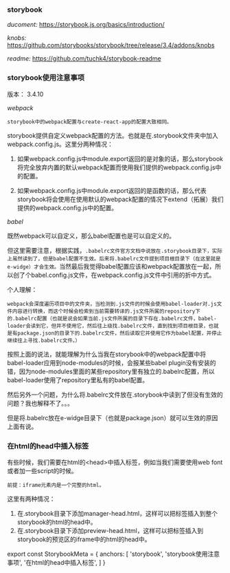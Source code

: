 ### storybook

_ducoment:_  https://storybook.js.org/basics/introduction/

_knobs:_  https://github.com/storybooks/storybook/tree/release/3.4/addons/knobs

_readme:_  https://github.com/tuchk4/storybook-readme

### storybook使用注意事项

版本： 3.4.10

_webpack_

`storybook中的webpack配置与create-react-app的配置大致相同。`

storybook提供自定义webpack配置的方法。也就是在.storybook文件夹中加入webpack.config.js。这里分两种情况：

1. 如果webpack.config.js中module.export返回的是对象的话，那么storybook将完全放弃内置的默认webpack配置而使用我们提供的webpack.config.js中的配置。

2. 如果webpack.config.js中module.export返回的是函数的话，那么代表storybook将会使用在使用默认的webpack配置的情况下extend（拓展）我们提供的webpack.config.js中的配置。

_babel_

既然webpack可以自定义，那么babel配置也是可以自定义的。

但这里需要注意，根据实践，`.babelrc文件官方文档中说放在.storybook目录下，实际上虽然读到了，但是babel配置不生效。后来将.babelrc文件提到项目根目录下（在这里就是e-widge）才会生效。`当然最后我觉得babel配置应该和webpack配置放在一起，所以创了个babel.config.js文件，在webpack.config.js文件中引用的折中方式。

个人理解：

`webpack会深度遍历项目中的文件夹，当检测到.js文件的时候会使用babel-loader对.js文件内容进行转换，而这个时候会检索到当前需要转译的.js文件所属的repository下的.babelrc配置（也就是说会如果当前.js文件所属的目录下存在.babelrc文件，babel-loader会读到它，但并不使用它，然后往上级找.babelrc文件，直到找到项目根目录，也就是有package.json的目录下的.babelrc文件，然后读取它并使用它作为babel配置，并停止继续往上寻找.babelrc文件。）`

按照上面的说法，就能理解为什么当我在storybook中的webpack配置中将babel-loader应用到node-modules的时候，会报某些babel plugin没有安装的错，因为node-modules里面的某些repository里有独立的.babelrc配置，所以babel-loader使用了repository里私有的babel配置。

然后另外一个问题，为什么将.babelrc文件放在.storybook中读到了但没有生效的问题？我也解释不了。。。

但是将.babelrc放在e-widge目录下（也就是package.json）就可以生效的原因上面有说。

### 在html的head中插入标签

有些时候，我们需要在html的\<head\>中插入标签，例如当我们需要使用web font 或者加一些script的时候。

`前提：iframe元素内是一个完整的html。`

这里有两种情况：

1. 在.storybook目录下添加manager-head.html，这样可以把标签插入到整个storybook的html的head中。
1. 在.storybook目录下添加preview-head.html，这样可以把标签插入到storybook的预览区的iframe中的html的head中。

export const StorybookMeta = {
  anchors: [
    'storybook',
    'storybook使用注意事项',
    '在html的head中插入标签',
  ]
}
